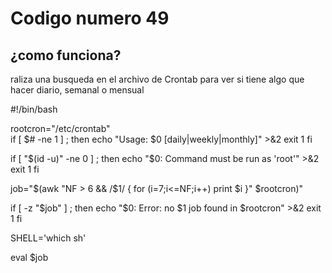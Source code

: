 # Codigo numero 49

## ¿como funciona?
raliza una busqueda en el archivo de Crontab para ver si tiene algo que hacer diario, semanal o mensual

#!/bin/bash

rootcron="/etc/crontab"   
if [ $# -ne 1 ] ; then
  echo "Usage: $0 [daily|weekly|monthly]" >&2
  exit 1
fi

if [ "$(id -u)" -ne 0 ] ; then
  echo "$0: Command must be run as 'root'" >&2
  exit 1
fi

job="$(awk "NF > 6 && /$1/ { for (i=7;i<=NF;i++) print \$i }" $rootcron)"

if [ -z "$job" ] ; then   
  echo "$0: Error: no $1 job found in $rootcron" >&2
  exit 1
fi

SHELL='which sh'          

eval $job              
